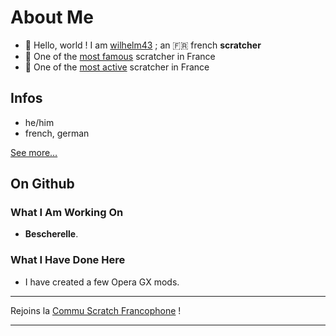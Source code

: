 # About Me

- 👋 Hello, world ! I am [wilhelm43](https://scratch.mit.edu/users/wilhelm43/) ; an 🇫🇷 french __scratcher__
- 🏅 One of the [most famous](https://scratchstats.com/wilhelm43) scratcher in France
- 📑 One of the [most active](https://postpercent.rirurin.com/users/wilhelm43) scratcher in France

## Infos

- he/him
- french, german

[See more…](https://scratch.mit.edu/projects/859566841/)

## On Github

### What I Am Working On
- **Bescherelle**.

### What I Have Done Here 
- I have created a few Opera GX mods.

----

Rejoins la [Commu Scratch Francophone](https://discord.gg/UnjbyEEVak) !

----

